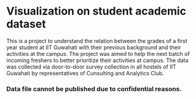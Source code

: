 # Visualization on student academic dataset
This is a project to understand the relation between the grades of a first year student at IIT Guwahati with their previous background and their activities at the campus.
The project was aimed to help the next batch of incoming freshers to better prioritize their activities at campus.
The data was collected via door-to-door survey collection in all hostels of IIT Guwahati by representatives of Cunsulting and Analytics Club.
### Data file cannot be published due to confidential reasons.
